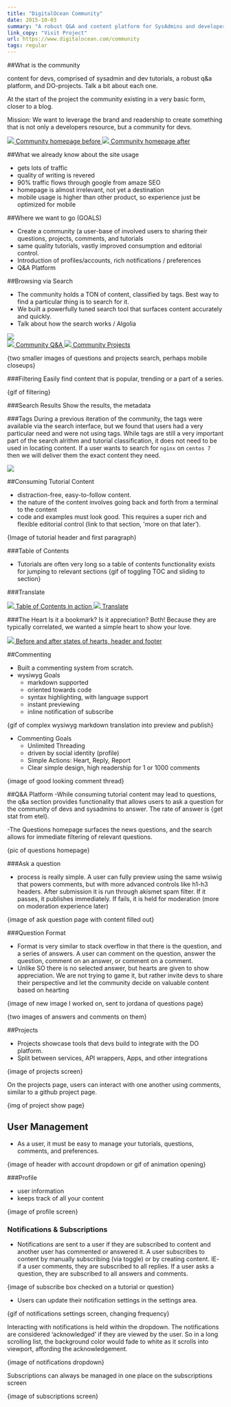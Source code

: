 ```yaml
---
title: "DigitalOcean Community"
date: 2015-10-03
summary: "A robust Q&A and content platform for SysAdmins and developers."
link_copy: "Visit Project"
url: https://www.digitalocean.com/community
tags: regular
---
```


##What is the community

content for devs, comprised of sysadmin and dev tutorials, a robust q&a platform, and DO-projects. Talk a bit about each one.

At the start of the project the community existing in a very basic form, closer to a blog.

Mission: We want to leverage the brand and readership to create something that is not only a developers resource, but a community for devs.

<div class="halfWrap">
  <a class="enlarge half" href="/assets/images/projects/community/home_before.jpg">
    <img src="/assets/images/blank.jpg" data-src="/assets/images/projects/community/home_before.jpg">
    Community homepage before
  </a><a class="enlarge half border" href="/assets/images/projects/community/home_afterB.jpg">
    <img src="/assets/images/blank.jpg" data-src="/assets/images/projects/community/home_afterB.jpg">
    Community homepage after
  </a>
</div>

##What we already know about the site usage
- gets lots of traffic
- quality of writing is revered
- 90% traffic flows through google from amaze SEO
- homepage is almost irrelevant, not yet a destination
- mobile usage is higher than other product, so experience just be optimized for mobile

##Where we want to go (GOALS)
- Create a community (a user-base of involved users to sharing their questions, projects, comments, and tutorials
- same quality tutorials, vastly improved consumption and editorial control.
- Introduction of profiles/accounts,  rich notifications / preferences
- Q&A Platform


##Browsing via Search
- The community holds a TON of content, classified by tags. Best way to find a particular thing is to search for it.
- We built a powerfully tuned search tool that surfaces content accurately and quickly.
- Talk about how the search works / Algolia

<a class="enlarge border" href="/assets/images/projects/community/searchCloseup.gif">
  <img src="/assets/images/blank.jpg" data-src="/assets/images/projects/community/searchCloseup.gif">
</a>

<div class="halfWrap">
  <a class="enlarge half border" href="/assets/images/projects/community/questions-tablet.jpg">
    <img src="/assets/images/blank.jpg" data-src="/assets/images/projects/community/questions-tablet.jpg">
    Community Q&A
  </a><a class="enlarge half border" href="/assets/images/projects/community/projects-tablet.jpg">
    <img src="/assets/images/blank.jpg" data-src="/assets/images/projects/community/projects-tablet.jpg">
    Community Projects
  </a>
</div>

{two smaller images of questions and  projects search, perhaps mobile closeups}

###Filtering
Easily find content that is popular, trending or a part of a series.

{gif of filtering}

###Search Results
Show the results, the metadata

###Tags
During a previous iteration of the community, the tags were available via the search interface, but we found that users had a very particular need and were not using tags. While tags are still a very important part of the search alrithm and tutorial classification, it does not need to be used in locating content. If a user wants to search for `nginx` on `centos 7` then we will deliver them the exact content they need.

<a class="enlarge border" href="/assets/images/projects/community/tags.jpg">
  <img src="/assets/images/blank.jpg" data-src="/assets/images/projects/community/tags.jpg">
</a>

##Consuming Tutorial Content
- distraction-free, easy-to-follow content.
- the nature of the content involves going back and forth from a terminal to the content
- code and examples must look good. This requires a super rich and flexible editorial control (link to that section, 'more on that later’).

{Image of tutorial header and first paragraph}

###Table of Contents
- Tutorials are often very long so a table of contents functionality exists for jumping to relevant sections
{gif of toggling TOC and sliding to section}


###Translate


<div class="halfWrap">
  <a class="enlarge half border" href="/assets/images/projects/community/toc.gif">
    <img src="/assets/images/blank.jpg" data-src="/assets/images/projects/community/toc.gif">
    Table of Contents in action
  </a><a class="enlarge half border" href="/assets/images/projects/community/translate.gif">
  <img src="/assets/images/blank.jpg" data-src="/assets/images/projects/community/translate.gif">
   Translate
  </a>
</div>




###The Heart
Is it a bookmark? Is it appreciation? Both! Because they are typically correlated, we wanted a simple heart to show your love.

<a class="enlarge border" href="/assets/images/projects/community/heart.jpg">
  <img src="/assets/images/blank.jpg" data-src="/assets/images/projects/community/heart.jpg">
  Before and after states of hearts, header and footer
</a>

##Commenting
- Built a commenting system from scratch.
- wysiwyg Goals
     - markdown supported
     - oriented towards code
     - syntax highlighting, with language support
     - instant previewing
     - inline notification of subscribe

{gif of complex wysiwyg markdown translation into preview and publish}

- Commenting Goals
     - Unlimited Threading
     - driven by social identity (profile)
     - Simple Actions: Heart, Reply, Report
     - Clear simple design, high readership for 1 or 1000 comments

{image of good looking comment thread}

##Q&A Platform
-While consuming tutorial content may lead to questions, the q&a section provides functionality that allows users to ask a question for the community of devs and sysadmins to answer. The rate of answer is {get stat from etel}.

-The Questions homepage surfaces the news questions, and the search allows for immediate filtering of relevant questions.

{pic of questions homepage}

###Ask a question
- process is really simple. A user can fully preview using the same wsiwig that powers comments, but with more advanced controls like h1-h3 headers. After submission it is run through akismet spam filter. If it passes, it publishes immediately. If fails, it is held for moderation (more on moderation experience later)

{image of ask question page with content filled out}

###Question Format
- Format is very similar to stack overflow in that there is the question, and a series of answers. A user can comment on the question, answer the question, comment on an answer, or comment on a comment.
 - Unlike SO there is no selected answer, but hearts are given to show appreciation. We are not trying to game it, but rather invite devs to share their perspective and let the community decide on valuable content based on hearting

{image of new image I worked on, sent to jordana of questions page}

{two images of answers and comments on them}

##Projects
- Projects showcase tools that devs build to integrate with the DO platform.
- Split between services, API wrappers, Apps, and other integrations

{image of projects screen}

On the projects page, users can interact with one another using comments, similar to a github project page.

{img of project show page}

## User Management
- As a user, it must be easy to manage your tutorials, questions, comments, and preferences.

{image of header with account dropdown or gif of animation opening}

###Profile
- user information
- keeps track of all your content

{image of profile screen}

### Notifications & Subscriptions
- Notifications are sent to a user if they are subscribed to content and another user has commented or answered it. A user subscribes to content by manually subscribing (via toggle) or by creating content. IE- if a user comments, they are subscribed to all replies. If a user asks a question, they are subscribed to all answers and comments.

{image of subscribe box checked on a tutorial or question}

- Users can update their notification settings in the settings area.

{gif of notifications settings screen, changing frequency}

Interacting with notifications is held within the dropdown. The notifications are considered ‘acknowledged’ if they are viewed by the user. So in a long scrolling list, the background color would fade to white as it scrolls into viewport, affording the acknowledgement.

{image of notifications dropdown}

Subscriptions can always be managed in one place on the subscriptions screen

{image of subscriptions screen}

<!-- ##Moderator Experience
While this is built for the community, it also includes a custom CMS for our community team to manage its content
- Spam management
- User Management
- Content management
- Leaderboards
- Report Generation

{image of moderator dashboard reports tool} -->